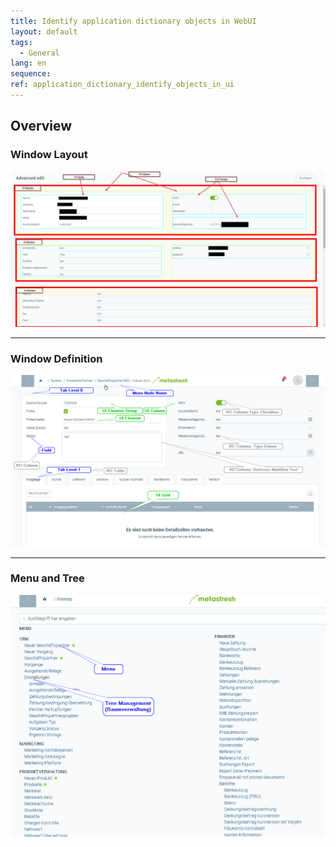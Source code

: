 ```yaml
---
title: Identify application dictionary objects in WebUI
layout: default
tags:  
  - General
lang: en
sequence:
ref: application_dictionary_identify_objects_in_ui
---
```


## Overview

### Window Layout
![](assets/WebUI_window_layout.png)

---

### Window Definition
![](assets/window_definition_overview.png)

---

### Menu and Tree
![](assets/menu_tree_overview.png)

